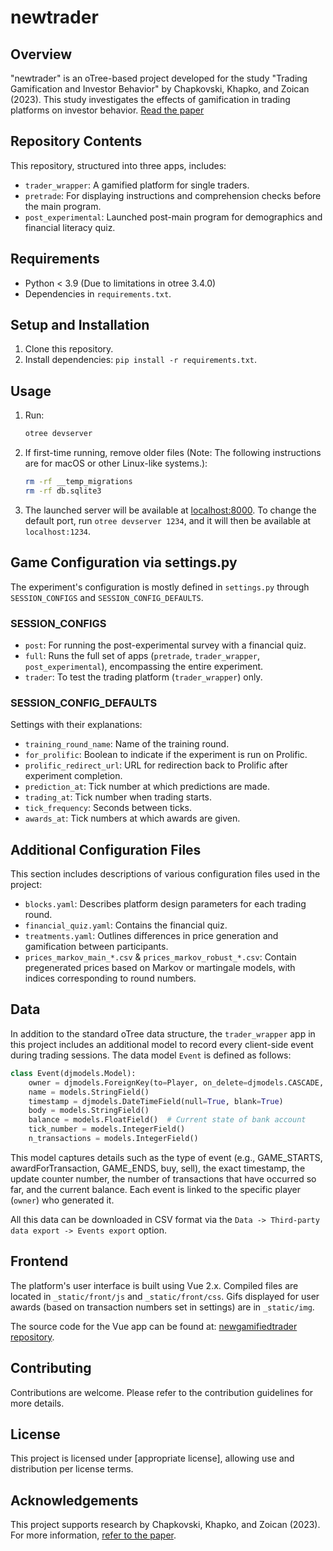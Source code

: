 
# newtrader

## Overview
"newtrader" is an oTree-based project developed for the study "Trading Gamification and Investor Behavior" by Chapkovski, Khapko, and Zoican (2023). This study investigates the effects of gamification in trading platforms on investor behavior. [Read the paper](https://papers.ssrn.com/sol3/papers.cfm?abstract_id=3971868)

## Repository Contents
This repository, structured into three apps, includes:
- `trader_wrapper`: A gamified platform for single traders.
- `pretrade`: For displaying instructions and comprehension checks before the main program.
- `post_experimental`: Launched post-main program for demographics and financial literacy quiz.

## Requirements
- Python < 3.9 (Due to limitations in otree 3.4.0)
- Dependencies in `requirements.txt`.

## Setup and Installation
1. Clone this repository.
2. Install dependencies: `pip install -r requirements.txt`.

## Usage

1. Run:
   ```sh
   otree devserver
   ```
2. If first-time running, remove older files (Note: The following instructions are for macOS or other Linux-like systems.):
   ```sh
   rm -rf __temp_migrations
   rm -rf db.sqlite3
   ```
3. The launched server will be available at [localhost:8000](http://localhost:8000). To change the default port, run `otree devserver 1234`, and it will then be available at `localhost:1234`.


## Game Configuration via settings.py

The experiment's configuration is mostly defined in `settings.py` through `SESSION_CONFIGS` and `SESSION_CONFIG_DEFAULTS`.

### SESSION_CONFIGS
- `post`: For running the post-experimental survey with a financial quiz.
- `full`: Runs the full set of apps (`pretrade`, `trader_wrapper`, `post_experimental`), encompassing the entire experiment.
- `trader`: To test the trading platform (`trader_wrapper`) only.

### SESSION_CONFIG_DEFAULTS
Settings with their explanations:
- `training_round_name`: Name of the training round.
- `for_prolific`: Boolean to indicate if the experiment is run on Prolific.
- `prolific_redirect_url`: URL for redirection back to Prolific after experiment completion.
- `prediction_at`: Tick number at which predictions are made.
- `trading_at`: Tick number when trading starts.
- `tick_frequency`: Seconds between ticks.
- `awards_at`: Tick numbers at which awards are given.


## Additional Configuration Files
This section includes descriptions of various configuration files used in the project:
- `blocks.yaml`: Describes platform design parameters for each trading round.
- `financial_quiz.yaml`: Contains the financial quiz.
- `treatments.yaml`: Outlines differences in price generation and gamification between participants.
- `prices_markov_main_*.csv` & `prices_markov_robust_*.csv`: Contain pregenerated prices based on Markov or martingale models, with indices corresponding to round numbers.


## Data
In addition to the standard oTree data structure, the `trader_wrapper` app in this project includes an additional model to record every client-side event during trading sessions. The data model `Event` is defined as follows:

```python
class Event(djmodels.Model):
    owner = djmodels.ForeignKey(to=Player, on_delete=djmodels.CASCADE, related_name='events')
    name = models.StringField()
    timestamp = djmodels.DateTimeField(null=True, blank=True)
    body = models.StringField()
    balance = models.FloatField()  # Current state of bank account
    tick_number = models.IntegerField()
    n_transactions = models.IntegerField()
```

This model captures details such as the type of event (e.g., GAME_STARTS, awardForTransaction, GAME_ENDS, buy, sell), the exact timestamp, the update counter number, the number of transactions that have occurred so far, and the current balance. Each event is linked to the specific player (`owner`) who generated it.

All this data can be downloaded in CSV format via the `Data -> Third-party data export -> Events export` option.


## Frontend
The platform's user interface is built using Vue 2.x. Compiled files are located in `_static/front/js` and `_static/front/css`. Gifs displayed for user awards (based on transaction numbers set in settings) are in `_static/img`.

The source code for the Vue app can be found at: [newgamifiedtrader repository](https://github.com/chapkovski/newgamifiedtrader/).

## Contributing
Contributions are welcome. Please refer to the contribution guidelines for more details.

## License
This project is licensed under [appropriate license], allowing use and distribution per license terms.

## Acknowledgements
This project supports research by Chapkovski, Khapko, and Zoican (2023). For more information, [refer to the paper](https://papers.ssrn.com/sol3/papers.cfm?abstract_id=3971868).
